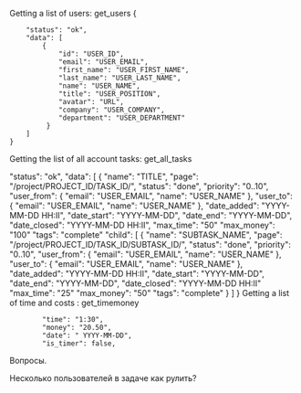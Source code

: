 Getting a list of users: get_users
    {

        "status": "ok",
        "data": [
            {
                "id": "USER_ID",
                "email": "USER_EMAIL",
                "first_name": "USER_FIRST_NAME",
                "last_name": "USER_LAST_NAME",
                "name": "USER_NAME",
                "title": "USER_POSITION",
                "avatar": "URL",
                "company": "USER_COMPANY",
                "department": "USER_DEPARTMENT"
             }
        ]
    }


Getting the list of all account tasks: get_all_tasks

"status": "ok",
    "data": [
    {
            "name": "TITLE",
            "page": "/project/PROJECT_ID/TASK_ID/",
            "status": "done",
            "priority": "0..10",
            "user_from": {
                "email": "USER_EMAIL",
                "name": "USER_NAME"
            },
            "user_to": {
                "email": "USER_EMAIL",
                "name": "USER_NAME"
            },
            "date_added": "YYYY-MM-DD HH:II",
            "date_start": "YYYY-MM-DD",
            "date_end": "YYYY-MM-DD",
            "date_closed": "YYYY-MM-DD HH:II",
            "max_time": "50"
            "max_money": "100"
            "tags": "complete"
            "child": [
                {
                    "name": "SUBTASK_NAME",
                    "page": "/project/PROJECT_ID/TASK_ID/SUBTASK_ID/",
                    "status": "done",
                    "priority": "0..10",
                    "user_from": {
                        "email": "USER_EMAIL",
                        "name": "USER_NAME"
                    },
                    "user_to": {
                        "email": "USER_EMAIL",
                        "name": "USER_NAME"
                    },
                    "date_added": "YYYY-MM-DD HH:II",
                    "date_start": "YYYY-MM-DD",
                    "date_end": "YYYY-MM-DD",
                    "date_closed": "YYYY-MM-DD HH:II"
"max_time": "25"
			"max_money": "50"
			"tags": "complete"
                }
            ]
       }
Getting a list of time and costs : get_timemoney

            "time": "1:30",
            "money": "20.50",
            "date": " YYYY-MM-DD",
            "is_timer": false,
            
            
Вопросы.

Несколько пользователей в задаче как рулить?





            

